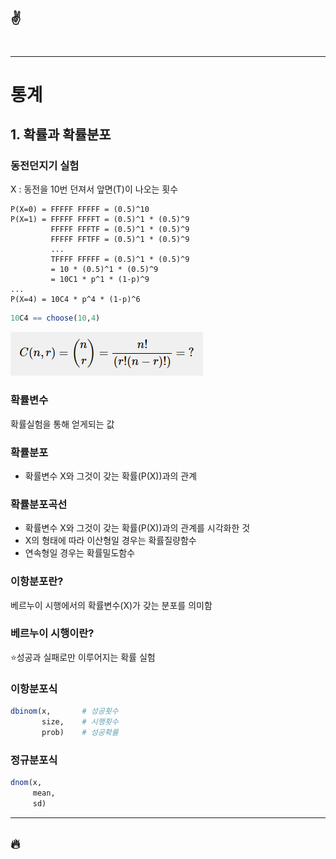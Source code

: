 :v:
---
#


---
# 통계
## 1. 확률과 확률분포
### 동전던지기 실험
X : 동전을 10번 던져서 앞면(T)이 나오는 횟수
```
P(X=0) = FFFFF FFFFF = (0.5)^10
P(X=1) = FFFFF FFFFT = (0.5)^1 * (0.5)^9
         FFFFF FFFTF = (0.5)^1 * (0.5)^9
         FFFFF FFTFF = (0.5)^1 * (0.5)^9
         ...
         TFFFF FFFFF = (0.5)^1 * (0.5)^9
         = 10 * (0.5)^1 * (0.5)^9
         = 10C1 * p^1 * (1-p)^9 
...
P(X=4) = 10C4 * p^4 * (1-p)^6
```
```r
10C4 == choose(10,4)
```
![choose](./image/choose.png)

### 확률변수
확률실험을 통해 얻게되는 값

### 확률분포
- 확률변수 X와 그것이 갖는 확률(P(X))과의 관계

### 확률분포곡선
- 확률변수 X와 그것이 갖는 확률(P(X))과의 관계를 시각화한 것
- X의 형태에 따라 이산형일 경우는 확률질량함수
- 연속형일 경우는 확률밀도함수

### 이항분포란?
베르누이 시행에서의 확률변수(X)가 갖는 분포를 의미함

### 베르누이 시행이란?
:star:성공과 실패로만 이루어지는 확률 실험

### 이항분포식
```r
dbinom(x,       # 성공횟수
       size,    # 시행횟수
       prob)    # 성공확률
```
### 정규분포식
```r
dnom(x,     
     mean,
     sd)
```


---
:fire:
---
